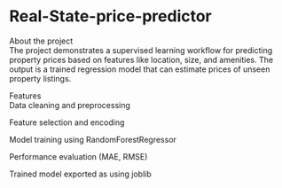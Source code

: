 # Real-State-price-predictor

About the project
<br>The project demonstrates a supervised learning workflow for predicting property prices based on features like location, size, and amenities. The output is a trained regression model that can estimate prices of unseen property listings.

Features
<br>Data cleaning and preprocessing

Feature selection and encoding

Model training using RandomForestRegressor

Performance evaluation (MAE, RMSE)

Trained model exported as using joblib
